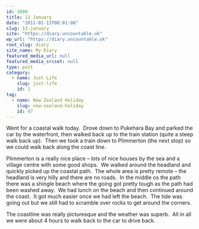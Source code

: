 ```yaml
---
id: 3800
title: 13 January
date: "2011-01-13T08:01:00"
slug: 13-january
site: "https://diary.uncountable.uk"
wp_url: "https://diary.uncountable.uk"
root_slug: diary
site_name: My Diary
featured_media_url: null
featured_media_srcset: null
type: post
category:
  - name: Just Life
    slug: just-life
    id: 1
tag:
  - name: New Zealand Holiday
    slug: new-zealand-holiday
    id: 47
---
```


<div xmlns='http://www.w3.org/1999/xhtml'>Went for a coastal walk today.  Drove down to Pukehara Bay and parked the car by the waterfront, then walked back up to the train station (quite a steep walk back up).  Then we took a train down to Plimmerton (the next stop) so we could walk back along the coast line.</p>
<p>Plimmerton is a really nice place &#8211; lots of nice houses by the sea and a village centre with some good shops.  We walked around the headland and quickly picked up the coastal path.  The whole area is pretty remote &#8211; the headland is very hilly and there are no roads.  In the middle os the path there was a shingle beach where the going got pretty tough as the path had been washed away.  We had lunch on the beach and then continued around the coast.  It got much easier once we had left the beach.  The tide was going out but we still had to scramble over rocks to get around the corners.</p>
<p>The coastline was really picturesque and the weather was superb.  All in all we were about 4 hours to walk back to the car to drive back. </div>
